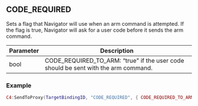 ## CODE\_REQUIRED

Sets a flag that Navigator will use when an arm command is attempted.  If the flag is true, Navigator will ask for a user code before it sends the arm command.


| Parameter | Description |
| --- | --- |
| bool | CODE\_REQUIRED\_TO\_ARM: “true" if the user code should be sent with the arm command. |


### Example


```lua
C4:SendToProxy(TargetBindingID, "CODE_REQUIRED", { CODE_REQUIRED_TO_ARM = true }, "NOTIFY")
```
